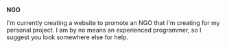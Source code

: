**NGO**

I'm currently creating a website to promote an NGO that I'm creating for my personal project.
I am by no means an experienced programmer, so I suggest you look somewhere else for help.
